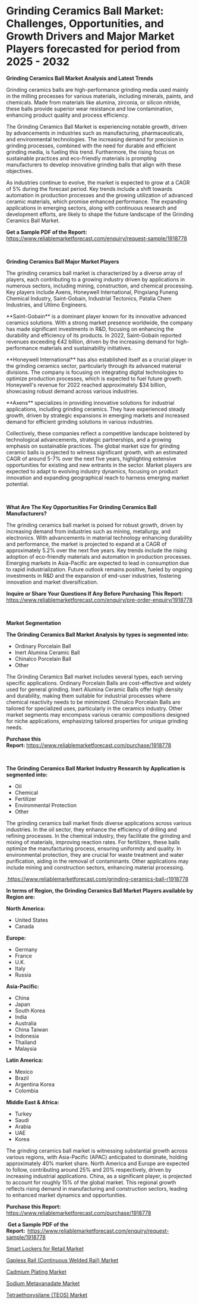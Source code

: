 <p><h1>Grinding Ceramics Ball Market: Challenges, Opportunities, and Growth Drivers and Major Market Players forecasted for period from 2025 - 2032</h1></p><p><strong>Grinding Ceramics Ball Market Analysis and Latest Trends</strong></p>
<p><p>Grinding ceramics balls are high-performance grinding media used mainly in the milling processes for various materials, including minerals, paints, and chemicals. Made from materials like alumina, zirconia, or silicon nitride, these balls provide superior wear resistance and low contamination, enhancing product quality and process efficiency.</p><p>The Grinding Ceramics Ball Market is experiencing notable growth, driven by advancements in industries such as manufacturing, pharmaceuticals, and environmental technologies. The increasing demand for precision in grinding processes, combined with the need for durable and efficient grinding media, is fueling this trend. Furthermore, the rising focus on sustainable practices and eco-friendly materials is prompting manufacturers to develop innovative grinding balls that align with these objectives.</p><p>As industries continue to evolve, the market is expected to grow at a CAGR of 5% during the forecast period. Key trends include a shift towards automation in production processes and the growing utilization of advanced ceramic materials, which promise enhanced performance. The expanding applications in emerging sectors, along with continuous research and development efforts, are likely to shape the future landscape of the Grinding Ceramics Ball Market.</p></p>
<p><strong>Get a Sample PDF of the Report:&nbsp;</strong> <a href="https://www.reliablemarketforecast.com/enquiry/request-sample/1918778?utm_campaign=1134&utm_medium=2&utm_source=Github&utm_content=ia&utm_term=30032025&utm_id=grinding-ceramics-ball">https://www.reliablemarketforecast.com/enquiry/request-sample/1918778</a></p>
<p>&nbsp;</p>
<p><strong>Grinding Ceramics Ball Major Market Players</strong></p>
<p><p>The grinding ceramics ball market is characterized by a diverse array of players, each contributing to a growing industry driven by applications in numerous sectors, including mining, construction, and chemical processing. Key players include Axens, Honeywell International, Pingxiang Funeng Chemical Industry, Saint-Gobain, Industrial Tectonics, Patalia Chem Industries, and Ultimo Engineers.</p><p>**Saint-Gobain** is a dominant player known for its innovative advanced ceramics solutions. With a strong market presence worldwide, the company has made significant investments in R&D, focusing on enhancing the durability and efficiency of its products. In 2022, Saint-Gobain reported revenues exceeding €42 billion, driven by the increasing demand for high-performance materials and sustainability initiatives.</p><p>**Honeywell International** has also established itself as a crucial player in the grinding ceramics sector, particularly through its advanced material divisions. The company is focusing on integrating digital technologies to optimize production processes, which is expected to fuel future growth. Honeywell's revenue for 2022 reached approximately $34 billion, showcasing robust demand across various industries.</p><p>**Axens** specializes in providing innovative solutions for industrial applications, including grinding ceramics. They have experienced steady growth, driven by strategic expansions in emerging markets and increased demand for efficient grinding solutions in various industries. </p><p>Collectively, these companies reflect a competitive landscape bolstered by technological advancements, strategic partnerships, and a growing emphasis on sustainable practices. The global market size for grinding ceramic balls is projected to witness significant growth, with an estimated CAGR of around 5-7% over the next five years, highlighting extensive opportunities for existing and new entrants in the sector. Market players are expected to adapt to evolving industry dynamics, focusing on product innovation and expanding geographical reach to harness emerging market potential.</p></p>
<p>&nbsp;</p>
<p><strong>What Are The Key Opportunities For Grinding Ceramics Ball Manufacturers?</strong></p>
<p><p>The grinding ceramics ball market is poised for robust growth, driven by increasing demand from industries such as mining, metallurgy, and electronics. With advancements in material technology enhancing durability and performance, the market is projected to expand at a CAGR of approximately 5.2% over the next five years. Key trends include the rising adoption of eco-friendly materials and automation in production processes. Emerging markets in Asia-Pacific are expected to lead in consumption due to rapid industrialization. Future outlook remains positive, fueled by ongoing investments in R&D and the expansion of end-user industries, fostering innovation and market diversification.</p></p>
<p><strong>Inquire or Share Your Questions If Any Before Purchasing This Report:</strong> <a href="https://www.reliablemarketforecast.com/enquiry/pre-order-enquiry/1918778?utm_campaign=1134&utm_medium=2&utm_source=Github&utm_content=ia&utm_term=30032025&utm_id=grinding-ceramics-ball">https://www.reliablemarketforecast.com/enquiry/pre-order-enquiry/1918778</a></p>
<p>&nbsp;</p>
<p><strong>Market Segmentation</strong></p>
<p><strong>The Grinding Ceramics Ball Market Analysis by types is segmented into:</strong></p>
<p><ul><li>Ordinary Porcelain Ball</li><li>Inert Alumina Ceramic Ball</li><li>Chinalco Porcelain Ball</li><li>Other</li></ul></p>
<p><p>The Grinding Ceramics Ball market includes several types, each serving specific applications. Ordinary Porcelain Balls are cost-effective and widely used for general grinding. Inert Alumina Ceramic Balls offer high density and durability, making them suitable for industrial processes where chemical reactivity needs to be minimized. Chinalco Porcelain Balls are tailored for specialized uses, particularly in the ceramics industry. Other market segments may encompass various ceramic compositions designed for niche applications, emphasizing tailored properties for unique grinding needs.</p></p>
<p><strong>Purchase this Report:&nbsp;</strong><a href="https://www.reliablemarketforecast.com/purchase/1918778?utm_campaign=1134&utm_medium=2&utm_source=Github&utm_content=ia&utm_term=30032025&utm_id=grinding-ceramics-ball">https://www.reliablemarketforecast.com/purchase/1918778</a></p>
<p>&nbsp;</p>
<p><strong>The Grinding Ceramics Ball Market Industry Research by Application is segmented into:</strong></p>
<p><ul><li>Oil</li><li>Chemical</li><li>Fertilizer</li><li>Environmental Protection</li><li>Other</li></ul></p>
<p><p>The grinding ceramics ball market finds diverse applications across various industries. In the oil sector, they enhance the efficiency of drilling and refining processes. In the chemical industry, they facilitate the grinding and mixing of materials, improving reaction rates. For fertilizers, these balls optimize the manufacturing process, ensuring uniformity and quality. In environmental protection, they are crucial for waste treatment and water purification, aiding in the removal of contaminants. Other applications may include mining and construction sectors, enhancing material processing.</p></p>
<p><a href="https://www.reliablemarketforecast.com/grinding-ceramics-ball-r1918778?utm_campaign=1134&utm_medium=2&utm_source=Github&utm_content=ia&utm_term=30032025&utm_id=grinding-ceramics-ball">&nbsp;https://www.reliablemarketforecast.com/grinding-ceramics-ball-r1918778</a></p>
<p><strong>In terms of Region, the Grinding Ceramics Ball Market Players available by Region are:</strong></p>
<p>
    <p> <strong> North America: </strong>
        <ul>
            <li>United States</li>
            <li>Canada</li>
        </ul>
        </p> 
    <p> <strong> Europe: </strong>
        <ul>
            <li>Germany</li>
            <li>France</li>
            <li>U.K.</li>
            <li>Italy</li>
            <li>Russia</li>
        </ul>
        </p> 
    <p> <strong> Asia-Pacific: </strong>
        <ul>
            <li>China</li>
            <li>Japan</li>
            <li>South Korea</li>
            <li>India</li>
            <li>Australia</li>
            <li>China Taiwan</li>
            <li>Indonesia</li>
            <li>Thailand</li>
            <li>Malaysia</li>
        </ul>
        </p> 
    <p> <strong> Latin America: </strong>
        <ul>
            <li>Mexico</li>
            <li>Brazil</li>
            <li>Argentina Korea</li>
            <li>Colombia</li>
        </ul>
        </p> 
    <p> <strong> Middle East & Africa: </strong>
        <ul>
            <li>Turkey</li>
            <li>Saudi</li>
            <li>Arabia</li>
            <li>UAE</li>
            <li>Korea</li>
        </ul>
    </p>
    </p>
<p><p>The grinding ceramics ball market is witnessing substantial growth across various regions, with Asia-Pacific (APAC) anticipated to dominate, holding approximately 40% market share. North America and Europe are expected to follow, contributing around 25% and 20% respectively, driven by increasing industrial applications. China, as a significant player, is projected to account for roughly 15% of the global market. This regional growth reflects rising demand in manufacturing and construction sectors, leading to enhanced market dynamics and opportunities.</p></p>
<p><strong>Purchase this Report: </strong><a href="https://www.reliablemarketforecast.com/purchase/1918778?utm_campaign=1134&utm_medium=2&utm_source=Github&utm_content=ia&utm_term=30032025&utm_id=grinding-ceramics-ball">https://www.reliablemarketforecast.com/purchase/1918778</a></p>
<p>&nbsp;<strong>Get a Sample PDF of the Report:&nbsp;&nbsp;</strong><a href="https://www.reliablemarketforecast.com/enquiry/request-sample/1918778?utm_campaign=1134&utm_medium=2&utm_source=Github&utm_content=ia&utm_term=30032025&utm_id=grinding-ceramics-ball">https://www.reliablemarketforecast.com/enquiry/request-sample/1918778</a></p>
<p><strong></strong></p>
<p><p><a href="https://github.com/prumrupear/Market-Research-Report-List-1/blob/main/smart-lockers-for-retail-market.md?utm_campaign=1134&utm_medium=2&utm_source=Github&utm_content=ia&utm_term=30032025&utm_id=grinding-ceramics-ball">Smart Lockers for Retail Market</a></p><p><a href="https://github.com/romeoacuffap/Market-Research-Report-List-1/blob/main/gapless-rail-continuous-welded-rail-market.md?utm_campaign=1134&utm_medium=2&utm_source=Github&utm_content=ia&utm_term=30032025&utm_id=grinding-ceramics-ball">Gapless Rail (Continuous Welded Rail) Market</a></p><p><a href="https://github.com/klinzenisaa/Market-Research-Report-List-1/blob/main/cadmium-plating-market.md?utm_campaign=1134&utm_medium=2&utm_source=Github&utm_content=ia&utm_term=30032025&utm_id=grinding-ceramics-ball">Cadmium Plating Market</a></p><p><a href="https://github.com/goreabeeran/Market-Research-Report-List-1/blob/main/sodium-metavanadate-market.md?utm_campaign=1134&utm_medium=2&utm_source=Github&utm_content=ia&utm_term=30032025&utm_id=grinding-ceramics-ball">Sodium Metavanadate Market</a></p><p><a href="https://github.com/kelttnandan9/Market-Research-Report-List-1/blob/main/tetraethoxysilane-teos-market.md?utm_campaign=1134&utm_medium=2&utm_source=Github&utm_content=ia&utm_term=30032025&utm_id=grinding-ceramics-ball">Tetraethoxysilane (TEOS) Market</a></p></p>